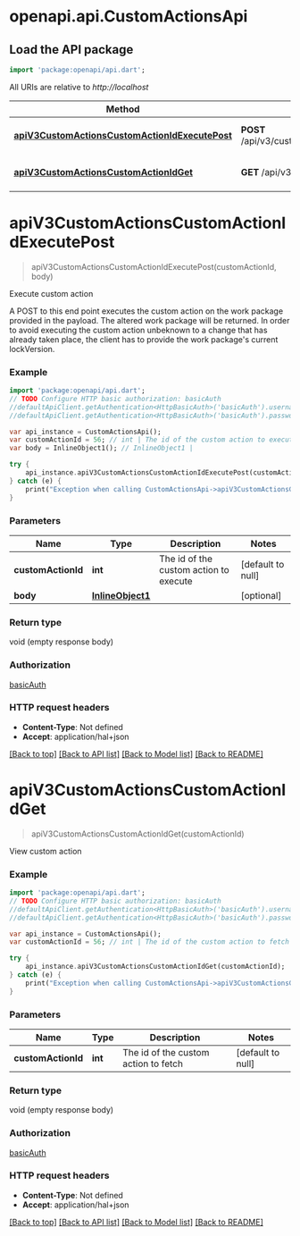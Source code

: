 # openapi.api.CustomActionsApi

## Load the API package
```dart
import 'package:openapi/api.dart';
```

All URIs are relative to *http://localhost*

Method | HTTP request | Description
------------- | ------------- | -------------
[**apiV3CustomActionsCustomActionIdExecutePost**](CustomActionsApi.md#apiV3CustomActionsCustomActionIdExecutePost) | **POST** /api/v3/custom_actions/{custom_action_id}/execute | Execute custom action
[**apiV3CustomActionsCustomActionIdGet**](CustomActionsApi.md#apiV3CustomActionsCustomActionIdGet) | **GET** /api/v3/custom_actions/{custom_action_id} | View custom action


# **apiV3CustomActionsCustomActionIdExecutePost**
> apiV3CustomActionsCustomActionIdExecutePost(customActionId, body)

Execute custom action

A POST to this end point executes the custom action on the work package provided in the payload. The altered work package will be returned. In order to avoid executing  the custom action unbeknown to a change that has already taken place, the client has to provide the work package's current lockVersion.

### Example 
```dart
import 'package:openapi/api.dart';
// TODO Configure HTTP basic authorization: basicAuth
//defaultApiClient.getAuthentication<HttpBasicAuth>('basicAuth').username = 'YOUR_USERNAME'
//defaultApiClient.getAuthentication<HttpBasicAuth>('basicAuth').password = 'YOUR_PASSWORD';

var api_instance = CustomActionsApi();
var customActionId = 56; // int | The id of the custom action to execute
var body = InlineObject1(); // InlineObject1 | 

try { 
    api_instance.apiV3CustomActionsCustomActionIdExecutePost(customActionId, body);
} catch (e) {
    print("Exception when calling CustomActionsApi->apiV3CustomActionsCustomActionIdExecutePost: $e\n");
}
```

### Parameters

Name | Type | Description  | Notes
------------- | ------------- | ------------- | -------------
 **customActionId** | **int**| The id of the custom action to execute | [default to null]
 **body** | [**InlineObject1**](InlineObject1.md)|  | [optional] 

### Return type

void (empty response body)

### Authorization

[basicAuth](../README.md#basicAuth)

### HTTP request headers

 - **Content-Type**: Not defined
 - **Accept**: application/hal+json

[[Back to top]](#) [[Back to API list]](../README.md#documentation-for-api-endpoints) [[Back to Model list]](../README.md#documentation-for-models) [[Back to README]](../README.md)

# **apiV3CustomActionsCustomActionIdGet**
> apiV3CustomActionsCustomActionIdGet(customActionId)

View custom action

### Example 
```dart
import 'package:openapi/api.dart';
// TODO Configure HTTP basic authorization: basicAuth
//defaultApiClient.getAuthentication<HttpBasicAuth>('basicAuth').username = 'YOUR_USERNAME'
//defaultApiClient.getAuthentication<HttpBasicAuth>('basicAuth').password = 'YOUR_PASSWORD';

var api_instance = CustomActionsApi();
var customActionId = 56; // int | The id of the custom action to fetch

try { 
    api_instance.apiV3CustomActionsCustomActionIdGet(customActionId);
} catch (e) {
    print("Exception when calling CustomActionsApi->apiV3CustomActionsCustomActionIdGet: $e\n");
}
```

### Parameters

Name | Type | Description  | Notes
------------- | ------------- | ------------- | -------------
 **customActionId** | **int**| The id of the custom action to fetch | [default to null]

### Return type

void (empty response body)

### Authorization

[basicAuth](../README.md#basicAuth)

### HTTP request headers

 - **Content-Type**: Not defined
 - **Accept**: application/hal+json

[[Back to top]](#) [[Back to API list]](../README.md#documentation-for-api-endpoints) [[Back to Model list]](../README.md#documentation-for-models) [[Back to README]](../README.md)


